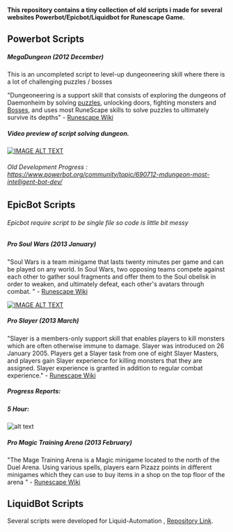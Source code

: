 #### This repository contains a tiny collection of old scripts i made for several websites Powerbot/Epicbot/Liquidbot for Runescape Game.

## Powerbot Scripts

##### MegaDungeon (2012 December)
This is an uncompleted script to level-up dungeoneering skill where there is a lot of challenging puzzles / bosses 

"Dungeoneering is a support skill that consists of exploring the dungeons of Daemonheim by solving [puzzles](http://runescape.wikia.com/wiki/Dungeoneering/Puzzles), unlocking doors, fighting monsters and [Bosses](http://runescape.wikia.com/wiki/Dungeoneering/Bosses), and uses most RuneScape skills to solve puzzles to ultimately survive its depths" - [Runescape Wiki](http://runescape.wikia.com/wiki/Dungeoneering)

##### Video preview of script solving dungeon.

[![IMAGE ALT TEXT](http://img.youtube.com/vi/pXJYKb1MmvY/0.jpg)](http://www.youtube.com/watch?v=pXJYKb1MmvY)

###### Old Development Progress : https://www.powerbot.org/community/topic/690712-mdungeon-most-intelligent-bot-dev/

## EpicBot Scripts

###### Epicbot  require script to be single file so code is little bit messy 
##### Pro Soul Wars (2013 January)
"Soul Wars is a team minigame that lasts twenty minutes per game and can be played on any world. In Soul Wars, two opposing teams compete against each other to gather soul fragments and offer them to the Soul obelisk in order to weaken, and ultimately defeat, each other's avatars through combat. " - [Runescape Wiki](http://runescape.wikia.com/wiki/Soul_Wars) 

[![IMAGE ALT TEXT](http://img.youtube.com/vi/Y-yfZL0yK8I/0.jpg)](http://www.youtube.com/watch?v=Y-yfZL0yK8I)

##### Pro Slayer (2013 March)

"Slayer is a members-only support skill that enables players to kill monsters which are often otherwise immune to damage. Slayer was introduced on 26 January 2005. Players get a Slayer task from one of eight Slayer Masters, and players gain Slayer experience for killing monsters that they are assigned. Slayer experience is granted in addition to regular combat experience." - [Runescape Wiki](http://runescape.wikia.com/wiki/Slayer) 

##### Progress Reports:
##### 5 Hour:
![alt text](https://raw.githubusercontent.com/Hiasat/HiasatScripts/master/proslayer_progress.png.png)


##### Pro Magic Training Arena (2013 February)

"The Mage Training Arena is a Magic minigame located to the north of the Duel Arena. Using various spells, players earn Pizazz points in different minigames which they can use to buy items in a shop on the top floor of the arena " - [Runescape Wiki](http://oldschoolrunescape.wikia.com/wiki/Mage_Training_Arena) 

## LiquidBot Scripts
Several scripts were developed for Liquid-Automation , [Repository Link](https://github.com/Hiasat/liquid-automation).
